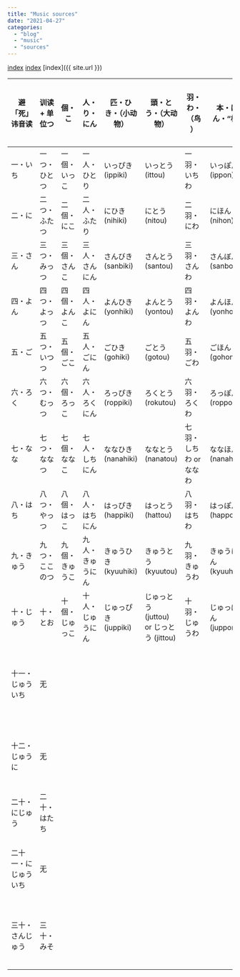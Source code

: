 ```yaml
---
title: "Music sources"
date: "2021-04-27"
categories: 
  - "blog"
  - "music"
  - "sources"
---
```


[index](/index)
[index](./index)
[index]({{ site.url }})

<div class="overflow-wrapper" markdown="block">

| 避「死」讳音读 | 训读 + 单位つ | 個・こ | 人・り・にん | 匹・ひき・（小动物） | 頭・とう・（大动物） | 羽・わ・（鸟） | 本・ほん・“根” | 泊・はく・“宿” | 時・じ | 分・ふん | 月・がつ | 日・か・にち・（日期） | 日・か・にち・“天” | 足・そく・“双/对”（鞋袜） | 組・くみ・“双/对”（手套等） | 着・ちゃく・ “件”（服装） 
| - | - | - | - | - | - | - | - | - | - | - | - | - | - | - | - | - 
| 一・いち | 一つ・ひとつ | 一個・いっこ | 一人・ひとり | いっぴき (ippiki) | いっとう (ittou) | 一羽・いちわ | いっぽん (ippon) | いっぱく (ippaku) | いちじ | いっぷん | 一月（いちがつ） | 一日・ついたち | 一日（いちにち） | 一足・いっそく | 一組・ひとくみ | 一着・いっちゃく 
| 二・に | 二つ・ふたつ | 二個・にこ | 二人・ふたり | にひき (nihiki) | にとう (nitou) | 二羽・にわ | にほん (nihon) | にはく (nihaku) | にじ | にふん | 二月（にがつ） | 二日・ふつか | 二日（ふつか） | 二足・にそく | 二組・ふたくみ | 二着・にちゃく |
| 三・さん | 三つ・みっつ | 三個・さんこ | 三人・さんにん | さんびき (sanbiki) | さんとう (santou) | 三羽・さんわ | さんぼん (sanbon) | さんぱく (sanpaku) | さんじ | さんぷん | 三月（さんがつ） | 三日・みっか | 三日（みっか） | 三足・さんぞく | 三組・さんくみ | 三着・さんちゃく |
| 四・よん | 四つ・よっつ | 四個・よんこ | 四人・よにん | よんひき (yonhiki) | よんとう (yontou) | 四羽・よんわ | よんほん (yonhon) | よんはく (yonhaku) | よじ | よんぷん | 四月（しがつ） | 四日・よっか | 四日（よっか） | 四足・よんそく | 四組・よんくみ | 四着・よんちゃく |
| 五・ご | 五つ・いつつ | 五個・ごこ | 五人・ごにん | ごひき (gohiki) | ごとう (gotou) | 五羽・ごわ | ごほん (gohon) | ごはく (gohaku) | ごじ | ごふん | 五月（ごがつ） | 五日・いつか | 五日（いつか） | 五足・ごそく | 五組・ごくみ | 五着・ごちゃく |
| 六・ろく | 六つ・むっつ | 六個・ろっこ | 六人・ろくにん | ろっぴき (roppiki) | ろくとう (rokutou) | 六羽・ろくわ | ろっぽん (roppon) | ろっぱく (roppaku) | ろくじ | ろっぷん | 六月（ろくがつ） | 六日・むいか | 六日（むいか） | 六足・ろくそく | 六組・ろっくみ | 六着・ろっちゃく |
| 七・なな | 七つ・ななつ | 七個・ななこ | 七人・しちにん | ななひき (nanahiki) | ななとう (nanatou) | 七羽・しちわ or ななわ | ななほん (nanahon) | ななはく (nanahaku) | しちじ | ななふん | 七月（しちがつ） | 七日・なのか | 七日（なのか） | 七足・ななそく | 七組・ななくみ | 七着・ななちゃく |
| 八・はち | 八つ・やっつ | 八個・はっこ | 八人・はちにん | はっぴき (happiki) | はっとう (hattou) | 八羽・はちわ | はっぽん (happon) | はっぱく (happaku) | はちじ | はっぷん | 八月（はちがつ） | 八日・ようか | 八日（ようか） | 八足・はっそく | 八組・はっくみ | 八着・はっちゃく |
| 九・きゅう | 九つ・ここのつ | 九個・きゅうこ | 九人・きゅうにん | きゅうひき (kyuuhiki) | きゅうとう (kyuutou) | 九羽・きゅうわ | きゅうほん (kyuuhon) | きゅうはく (kyuuhaku) | くじ | きゅうふん | 九月（くがつ） | 九日・ここのか | 九日（ここのか） | 九足・きゅうそく | 九組・きゅうくみ | 九着・きゅうちゃく |
| 十・じゅう | 十・とお | 十個・じゅっこ | 十人・じゅうにん | じゅっぴき (juppiki) | じゅっとう (juttou) or じっとう (jittou) | 十羽・じゅうわ | じゅっぽん (juppon) | じゅっぱく (juppaku) | じゅうじ | じゅっぷん | 十月（じゅうがつ） | 十日・とおか | 十日（とおか） | 十足・じゅっそく | 十組・じゅっくみ | 十着・じゅっちゃく |
| 十一・じゅういち | 无 |  |  |  |  |  |  |  |  |  | 十一月（じゅういちがつ） | 十一日 じゅういちにち |  |  |  |  |
| 十二・じゅうに | 无 |  |  |  |  |  |  |  |  |  | 十二月（じゅうにがつ） | 十二 じゅうににち |  |  |  |  |
| 二十・にじゅう | 二十・はたち |  |  |  |  |  |  |  |  |  |  | 二十日・はつか |  |  |  |  |
| 二十一・にじゅういち | 无 |  |  |  |  |  |  |  |  |  |  | 二十一日 にじゅういちにち |  |  |  |  |
| 三十・さんじゅう | 三十・みそ |  |  |  |  |  |  |  |  |  |  | 三十日 さんじゅうにち |  |  |  |  |</div>

